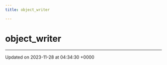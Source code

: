 ```yaml
---
title: object_writer

---
```


# object_writer





-------------------------------

Updated on 2023-11-28 at 04:34:30 +0000